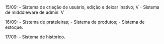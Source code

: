 15/09:
    - Sistema de criação de usuário, edição e deixar inativo; V
    - Sistema de midddleware de admin. V

16/09:
    - Sistema de prateleiras;
    - Sistema de produtos;
    - Sistema de estoque.

17/09:
    - Sistema de histórico.
